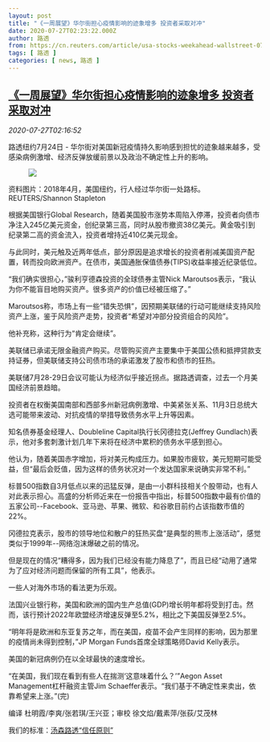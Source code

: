 ```yaml
---
layout: post
title: "《一周展望》华尔街担心疫情影响的迹象增多 投资者采取对冲"
date: 2020-07-27T02:23:22.000Z
author: 路透
from: https://cn.reuters.com/article/usa-stocks-weekahead-wallstreet-0724-fri-idCNKCS24S05W
tags: [ 路透 ]
categories: [ news, 路透 ]
---
```

<!--1595816602000-->
[《一周展望》华尔街担心疫情影响的迹象增多 投资者采取对冲](https://cn.reuters.com/article/usa-stocks-weekahead-wallstreet-0724-fri-idCNKCS24S05W)
------

<div>
<div><i>2020-07-27T02:16:52</i></div><div class="StandardArticleBody_body"><p>路透纽约7月24日 - 华尔街对美国新冠疫情持久影响感到担忧的迹象越来越多，受感染病例激增、经济反弹放缓前景以及政治不确定性上升的影响。 </p><div class="PrimaryAsset_container"><div class="Image_container" tabindex="-1"><figure class="Image_zoom" style="padding-bottom:"><div class="LazyImage_container LazyImage_dark" style="background-image:none"><img src="//s3.reutersmedia.net/resources/r/?m=02&amp;d=20200727&amp;t=2&amp;i=1527211636&amp;r=LYNXNPEG6Q03O&amp;w=600" aria-label="资料图片：2018年4月，美国纽约，行人经过华尔街一处路标。REUTERS/Shannon Stapleton"/><div class="LazyImage_image LazyImage_fallback" style="background-image:url(//s3.reutersmedia.net/resources/r/?m=02&amp;d=20200727&amp;t=2&amp;i=1527211636&amp;r=LYNXNPEG6Q03O&amp;w=600);background-position:center center;background-color:inherit"></div></div><div class="Image_expand-button" aria-label="Expand Image Slideshow" role="button" tabindex="0"></div></figure><figcaption><div class="Image_caption"><span>资料图片：2018年4月，美国纽约，行人经过华尔街一处路标。REUTERS/Shannon Stapleton</span></div></figcaption></div></div><p>根据美国银行Global Research，随着美国股市涨势本周陷入停滞，投资者向债市净注入245亿美元资金，创纪录第三高，同时从股市撤资38亿美元。黄金吸引到纪录第二高的资金流入，投资者增持近410亿美元现金。 </p><p>与此同时，美元触及近两年低点，部分原因是追求增长的投资者削减美国资产配置，转而投向欧洲资产。在债市，美国通胀保值债券(TIPS)收益率接近纪录低位。 </p><p>“我们确实很担心，”骏利亨德森投资的全球债券主管Nick Maroutsos表示，“我认为你不能盲目地购买资产。很多资产的价值已经被压缩了。” </p><p>Maroutsos称，市场上有一些“错失恐惧”，因预期美联储的行动可能继续支持风险资产上涨，鉴于风险资产走势，投资者“希望对冲部分投资组合的风险”。 </p><p>他补充称，这种行为“肯定会继续”。 </p><p>美联储已承诺无限金融资产购买。尽管购买资产主要集中于美国公债和抵押贷款支持证券，但美联储支持公司债市场的承诺激发了股市和债市的狂热。 </p><p>美联储7月28-29日会议可能认为经济似乎接近拐点。据路透调查，过去一个月美国经济前景趋暗。 </p><p>投资者在权衡美国南部和西部多州新冠病例激增、中美紧张关系、11月3日总统大选可能带来波动、对抗疫情的举措导致债务水平上升等因素。 </p><p>知名债券基金经理人、Doubleline Capital执行长冈德拉克(Jeffrey Gundlach)表示，他对多套刺激计划几年下来将在经济中累积的债务水平感到担心。 </p><p>他认为，随着美国赤字增加，将对美元构成压力。如果股市疲软，美元短期可能受益，但“最后会贬值，因为这样的债务状况对一个发达国家来说确实非常不利。” </p><p>标普500指数自3月低点以来的迅猛反弹，是由一小群科技相关个股带动，也有人对此表示担心。高盛的分析师近来在一份报告中指出，标普500指数中最有价值的五家公司--Facebook、亚马逊、苹果、微软、和谷歌目前约占该指数市值的22%。 </p><p>冈德拉克表示，股市的领导地位和散户的狂热买盘“是典型的熊市上涨活动”，感觉类似于1999年--网络泡沫爆破之前的情况。 </p><p>但是现在的情况“糟得多，因为我们已经没有能力降息了”，而且已经“动用了通常为了应对经济问题而保留的所有工具”，他表示。 </p><p>一些人对海外市场的看法更为乐观。 </p><p>法国兴业银行称，美国和欧洲的国内生产总值(GDP)增长明年都将受到打击。然而，该行预计2022年欧盟经济增速反弹至5.2%，相比之下美国反弹至2.5%。 </p><p>“明年将是欧洲和东亚复苏之年，而在美国，疫苗不会产生同样的影响，因为那里的疫情尚未得到控制，”JP Morgan Funds首席全球策略师David Kelly表示。 </p><p>美国的新冠病例仍在以全球最快的速度增长。 </p><p>“在美国，我们现在看到有些人在揣测‘这意味着什么？’”Aegon Asset Management杠杆融资主管Jim Schaeffer表示。“我们基于不确定性来卖出，依靠希望来上涨。”(完) </p><div class="Attribution_container"><div class="Attribution_attribution"><p class="Attribution_content">编译 杜明霞/李爽/张若琪/王兴亚；审校 徐文焰/戴素萍/张荻/艾茂林 </p></div></div><div class="StandardArticleBody_trustBadgeContainer"><span class="StandardArticleBody_trustBadgeTitle">我们的标准：</span><span class="trustBadgeUrl"><a href="https://www.thomsonreuters.cn/content/dam/openweb/documents/pdf/china/brochures/about-us-1.pdf">汤森路透“信任原则”</a></span></div></div>
</div>
